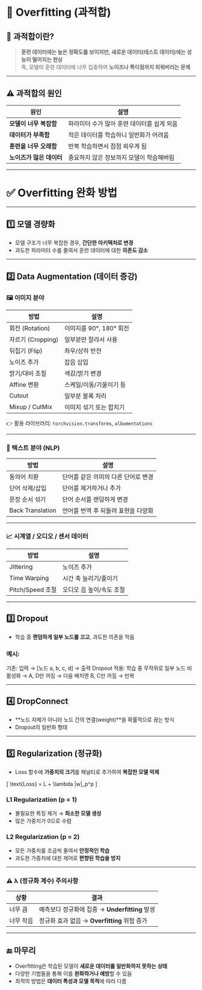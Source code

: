 # 🎯 Overfitting (과적합)

## 🧠 과적합이란?

> **훈련 데이터에는 높은 정확도를 보이지만, 새로운 데이터(테스트 데이터)에는 성능이 떨어지는 현상**  
> 즉, 모델이 훈련 데이터에 너무 집중하여 **노이즈나 특이점까지 외워버리는 문제**

---

## ⚠️ 과적합의 원인

| 원인                      | 설명 |
|---------------------------|------|
| **모델이 너무 복잡함**       | 파라미터 수가 많아 훈련 데이터를 쉽게 외움 |
| **데이터가 부족함**         | 적은 데이터를 학습하니 일반화가 어려움 |
| **훈련을 너무 오래함**       | 반복 학습하면서 점점 외우게 됨 |
| **노이즈가 많은 데이터**     | 중요하지 않은 정보까지 모델이 학습해버림 |

---

# ✅ Overfitting 완화 방법

---

## 1️⃣ 모델 경량화

- 모델 구조가 너무 복잡한 경우, **간단한 아키텍처로 변경**
- 과도한 파라미터 수를 줄여서 훈련 데이터에 대한 **의존도 감소**

---

## 2️⃣ Data Augmentation (데이터 증강)

### 🖼️ 이미지 분야

| 방법              | 설명 |
|-------------------|------|
| 회전 (Rotation)      | 이미지를 90°, 180° 회전 |
| 자르기 (Cropping)     | 일부분만 잘라서 사용 |
| 뒤집기 (Flip)         | 좌우/상하 반전 |
| 노이즈 추가           | 잡음 삽입 |
| 밝기/대비 조절       | 색감/밝기 변경 |
| Affine 변환         | 스케일/이동/기울이기 등 |
| Cutout             | 일부분 블록 처리 |
| Mixup / CutMix     | 이미지 섞기 또는 합치기 |

👉 활용 라이브러리: `torchvision.transforms`, `albumentations`

---

### 📝 텍스트 분야 (NLP)

| 방법                  | 설명 |
|------------------------|------|
| 동의어 치환             | 단어를 같은 의미의 다른 단어로 변경 |
| 단어 삭제/삽입         | 단어를 제거하거나 추가 |
| 문장 순서 섞기         | 단어 순서를 랜덤하게 변경 |
| Back Translation      | 언어를 번역 후 되돌려 표현을 다양화 |

---

### 📈 시계열 / 오디오 / 센서 데이터

| 방법               | 설명 |
|--------------------|------|
| Jittering           | 노이즈 추가 |
| Time Warping        | 시간 축 늘리기/줄이기 |
| Pitch/Speed 조절   | 오디오 음 높이/속도 조절 |

---

## 3️⃣ Dropout

- 학습 중 **랜덤하게 일부 노드를 끄고**, 과도한 의존을 막음

### 예시:
기존: 입력 → [노드 a, b, c, d] → 출력
Dropout 적용: 학습 중 무작위로 일부 노드 비활성화
→ A, D만 꺼짐 → 다음 배치엔 B, C만 꺼짐 → 반복



---

## 4️⃣ DropConnect

- **노드 자체가 아니라 노드 간의 연결(weight)**을 확률적으로 끊는 방식  
- Dropout의 일반화 형태

---

## 5️⃣ Regularization (정규화)

- Loss 함수에 **가중치의 크기**를 패널티로 추가하여 **복잡한 모델 억제**

\[
\text{Loss} = L + \lambda \|w\|_p^p
\]

### L1 Regularization (p = 1)

- 불필요한 특징 제거 → **희소한 모델 생성**
- 많은 가중치가 0으로 수렴

### L2 Regularization (p = 2)

- 모든 가중치를 조금씩 줄여서 **안정적인 학습**
- 과도한 가중치에 대한 제어로 **편향된 학습을 방지**

---

### ⚠️ λ (정규화 계수) 주의사항

| 상황 | 결과 |
|------|------|
| 너무 큼 | 예측보다 정규화에 집중 → **Underfitting** 발생 |
| 너무 작음 | 정규화 효과 없음 → **Overfitting** 위험 증가 |

---

## 🔚 마무리

- Overfitting은 학습된 모델이 **새로운 데이터를 일반화하지 못하는 상태**
- 다양한 기법들을 통해 이를 **완화하거나 예방**할 수 있음
- 최적의 방법은 **데이터 특성과 모델 목적**에 따라 다름

